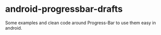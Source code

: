 android-progressbar-drafts
==========================

Some examples and clean code around Progress-Bar to use them easy in android.
